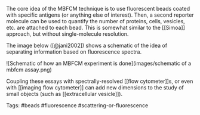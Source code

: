 The core idea of the MBFCM technique is to use fluorescent beads coated with specific antigens (or anything else of interest). Then, a second reporter molecule can be used to quantify the number of proteins, cells, vesicles, etc. are attached to each bead. This is somewhat similar to the [[Simoa]] approach, but without single-molecule resolution. 

The image below ([@jani2002]) shows a schematic of the idea of separating information based on fluorescence spectra.

![Schematic of how an MBFCM experiment is done](images/schematic of a mbfcm assay.png)

Coupling these essays with spectrally-resolved [[flow cytometer]]s, or even with [[imaging flow cytometer]] can add new dimensions to the study of small objects (such as [[extracellular vesicle]]).

Tags: #beads #fluorescence #scattering-or-fluorescence 
